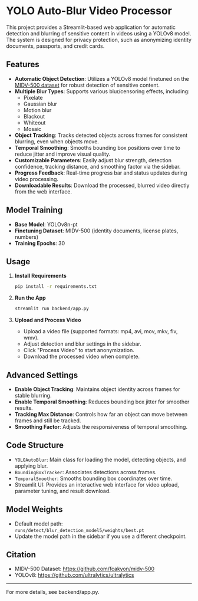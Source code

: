 # YOLO Auto-Blur Video Processor

This project provides a Streamlit-based web application for automatic detection and blurring of sensitive content in videos using a YOLOv8 model. The system is designed for privacy protection, such as anonymizing identity documents, passports, and credit cards.

## Features

- **Automatic Object Detection**: Utilizes a YOLOv8 model finetuned on the [MIDV-500 dataset](https://github.com/fcakyon/midv-500) for robust detection of sensitive content.
- **Multiple Blur Types**: Supports various blur/censoring effects, including:
  - Pixelate
  - Gaussian blur
  - Motion blur
  - Blackout
  - Whiteout
  - Mosaic
- **Object Tracking**: Tracks detected objects across frames for consistent blurring, even when objects move.
- **Temporal Smoothing**: Smooths bounding box positions over time to reduce jitter and improve visual quality.
- **Customizable Parameters**: Easily adjust blur strength, detection confidence, tracking distance, and smoothing factor via the sidebar.
- **Progress Feedback**: Real-time progress bar and status updates during video processing.
- **Downloadable Results**: Download the processed, blurred video directly from the web interface.

## Model Training

- **Base Model**: YOLOv8n-pt
- **Finetuning Dataset**: MIDV-500 (identity documents, license plates, numbers)
- **Training Epochs**: 30

## Usage

1. **Install Requirements**
   ```sh
   pip install -r requirements.txt
   ```

2. **Run the App**
   ```sh
   streamlit run backend/app.py
   ```

3. **Upload and Process Video**
   - Upload a video file (supported formats: mp4, avi, mov, mkv, flv, wmv).
   - Adjust detection and blur settings in the sidebar.
   - Click "Process Video" to start anonymization.
   - Download the processed video when complete.

## Advanced Settings

- **Enable Object Tracking**: Maintains object identity across frames for stable blurring.
- **Enable Temporal Smoothing**: Reduces bounding box jitter for smoother results.
- **Tracking Max Distance**: Controls how far an object can move between frames and still be tracked.
- **Smoothing Factor**: Adjusts the responsiveness of temporal smoothing.

## Code Structure

- `YOLOAutoBlur`: Main class for loading the model, detecting objects, and applying blur.
- `BoundingBoxTracker`: Associates detections across frames.
- `TemporalSmoother`: Smooths bounding box coordinates over time.
- Streamlit UI: Provides an interactive web interface for video upload, parameter tuning, and result download.

## Model Weights

- Default model path: `runs/detect/blur_detection_model5/weights/best.pt`
- Update the model path in the sidebar if you use a different checkpoint.

## Citation

- MIDV-500 Dataset: https://github.com/fcakyon/midv-500
- YOLOv8: https://github.com/ultralytics/ultralytics

---

For more details, see backend/app.py.
